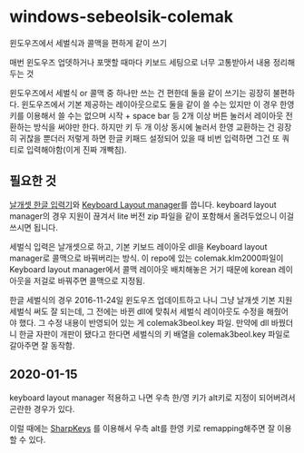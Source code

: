 # windows-sebeolsik-colemak
윈도우즈에서 세벌식과 콜맥을 편하게 같이 쓰기

매번 윈도우즈 업뎃하거나 포맷할 때마다 키보드 세팅으로 너무 고통받아서 내용 정리해두는 것

윈도우즈에서 세벌식 or 콜맥 중 하나만 쓰는 건 편한데 둘을 같이 쓰기는 굉장히 불편하다. 윈도우즈에서 기본 제공하는 레이아웃으로도 둘을 같이 쓸 수는 있지만 이 경우 한영키를 이용해서 쓸 수는 없으며 시작 + space bar 등 2개 이상 버튼 눌러서 레이아웃 전환하는 방식을 써야만 한다. 하지만 키 두 개 이상 동시에 눌러서 한영 교환하는 건 굉장히 귀찮을 뿐더러 저렇게 하면 한글 키패드 설정되어 있을 때 비번 입력하면 그건 또 쿼티로 입력해야함(이게 진짜 개빡침).

## 필요한 것

[날개셋 한글 입력기](http://moogi.new21.org/prg4.html)와 [Keyboard Layout manager](http://www.klm32.com/)를 씁니다. keyboard layout manager의 경우 지원이 끊겨서 lite 버전 zip 파일을 같이 포함해서 올려두었으니 이걸 쓰시면 됩니다.

세벌식 입력은 날개셋으로 하고, 기본 키보드 레이아웃 dll을 Keyboard layout manager로 콜맥으로 바꿔버리는 방식. 이 repo에 있는 colemak.klm2000파일이 Keyboard layout manager에서 콜맥 레이아웃 배치해놓은 거기 때문에 korean 레이아웃을 저걸로 바꿔주면 콜맥으로 지정됨.

한글 세벌식의 경우 2016-11-24일 윈도우즈 업데이트하고 나니 그냥 날개셋 기본 지원 세벌식 써도 잘 되는데, 그 전에는 바뀐 dll에 맞춰서 세벌식 레이아웃도 수정을 해줬어야 했다. 그 수정 내용이 반영되어 있는 게 colemak3beol.key 파일. 만약에 dll 바꿨더니 한글 자판이 개판이 됐다고 한다면 세벌식의 키 배열을 colemak3beol.key 파일로 갈아주면 잘 동작함.

## 2020-01-15

keyboard layout manager 적용하고 나면 우측 한/영 키가 alt키로 지정이 되어버려서 곤란한 경우가 있다.

이럴 때에는 [SharpKeys](https://github.com/randyrants/sharpkeys) 를 이용해서 우측 alt를 한영 키로 remapping해주면 잘 이용할 수 있다.

